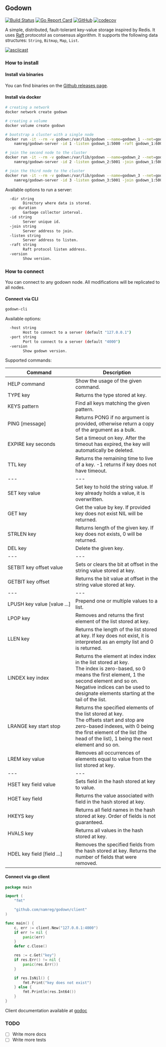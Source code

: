 ## Godown

[![Build Status](https://www.travis-ci.org/namreg/godown.svg?branch=master)](https://www.travis-ci.org/namreg/godown)
[![Go Report Card](https://goreportcard.com/badge/github.com/namreg/godown)](https://goreportcard.com/report/github.com/namreg/godown)
[![GitHub](https://img.shields.io/github/license/mashape/apistatus.svg)](https://github.com/namreg/godown/blob/master/LICENSE)
[![codecov](https://codecov.io/gh/namreg/godown/branch/master/graph/badge.svg)](https://codecov.io/gh/namreg/godown)

A simple, distributed, fault-tolerant key-value storage inspired by Redis. It uses [Raft](https://raft.github.io) protocotol as consensus algorithm.
It supports the following data structures: `String`, `Bitmap`, `Map`, `List`.

[![asciicast](https://asciinema.org/a/lNp3lOJlnnp9WQW3kKnguL35e.png)](https://asciinema.org/a/lNp3lOJlnnp9WQW3kKnguL35e)

### How to install

#### Install via binaries
You can find binaries on the [Github releases page](https://github.com/namreg/godown/client/releases).

#### Install via docker
```bash
# creating a network
docker network create godown 

# creating a volume
docker volume create godown 

# bootstrap a cluster with a single node
docker run -it --rm -v godown:/var/lib/godown --name=godown_1 --net=godown -p 5000:5000 \
    namreg/godown-server -id 1 -listen godown_1:5000 -raft godown_1:6000

# join the second node to the cluster
docker run -it --rm -v godown:/var/lib/godown --name=godown_2 --net=godown -p 5001:5001 \
    namreg/godown-server -id 2 -listen godown_2:5001 -join godown_1:5000 -raft godown_2:6001

# join the third node to the cluster
docker run -it --rm -v godown:/var/lib/godown --name=godown_3 --net=godown -p 5002:5002  \
    namreg/godown-server -id 3 -listen godown_3:5001 -join godown_1:5000 -raft godown_3:6002
```

Available options to run a server:
```bash
  -dir string
        Directory where data is stored.
  -gc duration
        Garbage collector interval.
  -id string
        Server unique id.
  -join string
        Server address to join.
  -listen string
        Server address to listen.
  -raft string
        Raft protocol listen address.
  -version
        Show version.
```

### How to connect

You can connect to any godown node. All modifications will be replicated to all nodes.

#### Connect via CLI
```bash
godown-cli
```

Available options:
```bash
  -host string
    	Host to connect to a server (default "127.0.0.1")
  -port string
    	Port to connect to a server (default "4000")
  -version
    	Show godown version.
```

Supported commands:

| Command| Description |
|---|---|
| HELP&nbsp;command | Show the usage of the given command. |
| TYPE&nbsp;key | Returns the type stored at key. |
| KEYS&nbsp;pattern | Find all keys matching the given pattern. |
| PING&nbsp;[message] | Returns PONG if no argument is provided, otherwise return a copy of the argument as a bulk. |
| EXPIRE&nbsp;key&nbsp;seconds | Set a timeout on key. After the timeout has expired, the key will automatically be deleted. |
| TTL&nbsp;key | Returns the remaining time to live of a key. -1 returns if key does not have timeout. |
|---|---|---|
| SET&nbsp;key&nbsp;value | Set key to hold the string value. If key already holds a value, it is overwritten. |
| GET&nbsp;key | Get the value by key. If provided key does not exist NIL will be returned. |
| STRLEN&nbsp;key | Returns length of the given key. If key does not exists, 0 will be returned. |
| DEL&nbsp;key | Delete the given key. |
|---|---|---|
| SETBIT&nbsp;key&nbsp;offset&nbsp;value | Sets or clears the bit at offset in the string value stored at key. |
| GETBIT&nbsp;key&nbsp;offset | Returns the bit value at offset in the string value stored at key. |
|---|---|---|
| LPUSH&nbsp;key&nbsp;value&nbsp;[value&nbsp;...] | Prepend one or multiple values to a list. |
| LPOP&nbsp;key | Removes and returns the first element of the list stored at key. |
| LLEN&nbsp;key | Returns the length of the list stored at key. If key does not exist, it is interpreted as an empty list and 0 is returned. |
| LINDEX&nbsp;key&nbsp;index | Returns the element at index index in the list stored at key. <br>The index is zero-based, so 0 means the first element, 1 the second element and so on. Negative indices can be used to designate elements starting at the tail of the list. |
| LRANGE&nbsp;key&nbsp;start&nbsp;stop | Returns the specified elements of the list stored at key.<br> The offsets start and stop are zero-based indexes, with 0 being the first element of the list (the head of the list), 1 being the next element and so on. |
| LREM&nbsp;key&nbsp;value | Removes all occurrences of elements equal to value from the list stored at key. |
|---|---|---|
| HSET&nbsp;key&nbsp;field&nbsp;value | Sets field in the hash stored at key to value. |
| HGET&nbsp;key&nbsp;field | Returns the value associated with field in the hash stored at key. |
| HKEYS&nbsp;key | Returns all field names in the hash stored at key. Order of fields is not guaranteed. |
| HVALS&nbsp;key | Returns all values in the hash stored at key. |
| HDEL&nbsp;key&nbsp;field&nbsp;[field&nbsp;...] | Removes the specified fields from the hash stored at key. Returns the number of fields that were removed. |

#### Connect via go client
```go
package main

import (
	"fmt"

	"github.com/namreg/godown/client"
)

func main() {
	c, err := client.New("127.0.0.1:4000")
	if err != nil {
		panic(err)
	}
	defer c.Close()

	res := c.Get("key")
	if res.Err() != nil {
		panic(res.Err())
	}

	if res.IsNil() {
		fmt.Print("key does not exist")
	} else {
		fmt.Println(res.Int64())
	}
}
```
Client documentation available at [godoc](https://godoc.org/github.com/namreg/godown/client)

### TODO
- [ ] Write more docs
- [ ] Write more tests